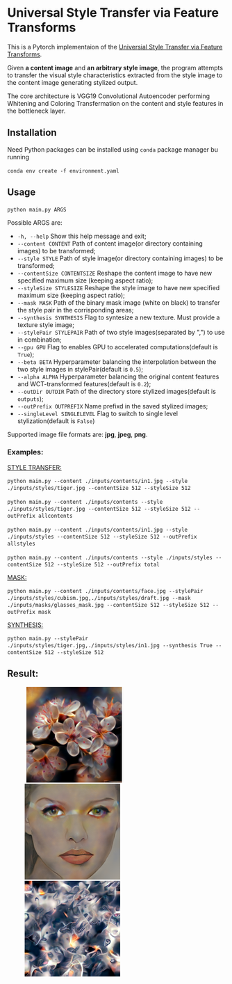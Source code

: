 # Universal Style Transfer via Feature Transforms

This is a Pytorch implementaion of the [Universial Style Transfer via Feature Transforms](https://arxiv.org/abs/1705.08086).

Given **a content image** and **an arbitrary style image**, the program attempts to transfer the visual style characteristics extracted from the style image to the content image generating stylized output.

The core architecture is VGG19 Convolutional Autoencoder performing Whitening and Coloring Transfermation on the content and style features in the bottleneck layer.

## Installation

Need Python packages can be installed using `conda` package manager bu running

`conda env create -f environment.yaml`

## Usage

`python main.py ARGS`

Possible ARGS are:

- `-h, --help` Show this help message and exit;
- `--content CONTENT` Path of content image(or directory containing images) to be transformed;
- `--style STYLE` Path of style image(or directory containing images) to be transformed;
- `--contentSize CONTENTSIZE` Reshape the content image to have new specified maximum size (keeping aspect ratio);
- `--styleSize STYLESIZE` Reshape the style image to have new specified maximum size (keeping aspect ratio);
- `--mask MASK` Path of the binary mask image (white on black) to transfer the style pair in the corrisponding areas;
- `--synthesis SYNTHESIS` Flag to syntesize a new texture. Must provide a texture style image;
- `--stylePair STYLEPAIR` Path of two style images(separated by ",") to use in combination;
- `--gpu GPU` Flag to enables GPU to accelerated computations(default is `True`);
- `--beta BETA` Hyperparameter balancing the interpolation between the two style images in stylePair(default is `0.5`);
- `--alpha ALPHA` Hyperparameter balancing the original content features and WCT-transformed features(default is `0.2`);
- `--outDir OUTDIR` Path of the directory store stylized images(default is `outputs`);
- `--outPrefix OUTPREFIX` Name prefixd in the saved stylized images;
- `--singleLevel SINGLELEVEL` Flag to switch to single level stylization(default is `False`)

Supported image file formats are: __jpg__, __jpeg__, __png__.

### Examples:

<u>STYLE TRANSFER:</u>

```
python main.py --content ./inputs/contents/in1.jpg --style ./inputs/styles/tiger.jpg --contentSize 512 --styleSize 512

python main.py --content ./inputs/contents --style ./inputs/styles/tiger.jpg --contentSize 512 --styleSize 512 --outPrefix allcontents

python main.py --content ./inputs/contents/in1.jpg --style ./inputs/styles --contentSize 512 --styleSize 512 --outPrefix allstyles

python main.py --content ./inputs/contents --style ./inputs/styles --contentSize 512 --styleSize 512 --outPrefix total
```

<u>MASK:</u>

```
python main.py --content ./inputs/contents/face.jpg --stylePair ./inputs/styles/cubism.jpg,./inputs/styles/draft.jpg --mask ./inputs/masks/glasses_mask.jpg --contentSize 512 --styleSize 512 --outPrefix mask
```

<u>SYNTHESIS:</u>

```
python main.py --stylePair ./inputs/styles/tiger.jpg,./inputs/styles/in1.jpg --synthesis True --contentSize 512 --styleSize 512
```

## Result:

<figure class="half">
​    <img src="outputs\total_in1_stylized_by_tiger_alpha_0.2.png" width="220px" height="220px"><img src="outputs\multiLevel_mask_face_stylized_by_cubism_and_draft_alpha_0.2.png" width="220px" height="220px"><img src="outputs\multiLevel_texture_iter3_stylized_by_tiger_and_in1_alpha_1.png" width="220px" height="220px">

</figure>



